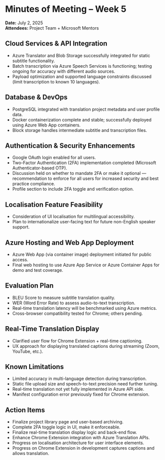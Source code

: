 # Minutes of Meeting – Week 5  
**Date:** July 2, 2025  
**Attendees:** Project Team + Microsoft Mentors  


## Cloud Services & API Integration
- Azure Translator and Blob Storage successfully integrated for static subtitle functionality.  
- Batch transcription via Azure Speech Services is functioning; testing ongoing for accuracy with different audio sources.  
- Payload optimization and supported language constraints discussed (limit transcription to known 10 languages).  


## Database & DevOps
- PostgreSQL integrated with translation project metadata and user profile data.  
- Docker containerization complete and stable; successfully deployed using Azure Web App containers.  
- Block storage handles intermediate subtitle and transcription files.  


## Authentication & Security Enhancements
- Google OAuth login enabled for all users.  
- Two-Factor Authentication (2FA) implementation completed (Microsoft Authenticator-based OTP).  
- Discussion held on whether to mandate 2FA or make it optional — recommendation to enforce for all users for increased security and best practice compliance.  
- Profile section to include 2FA toggle and verification option.  


## Localisation Feature Feasibility
- Consideration of UI localisation for multilingual accessibility.  
- Plan to internationalize user-facing text for future non-English speaker support.  


## Azure Hosting and Web App Deployment
- Azure Web App (via container image) deployment initiated for public access.  
- Final web hosting to use Azure App Service or Azure Container Apps for demo and test coverage.  


## Evaluation Plan
- BLEU Score to measure subtitle translation quality.  
- WER (Word Error Rate) to assess audio-to-text transcription.  
- Real-time translation latency will be benchmarked using Azure metrics.  
- Cross-browser compatibility tested for Chrome; others pending.  


## Real-Time Translation Display
- Clarified user flow for Chrome Extension + real-time captioning.  
- UX approach for displaying translated captions during streaming (Zoom, YouTube, etc.).  


## Known Limitations
- Limited accuracy in multi-language detection during transcription.  
- Static file upload size and speech-to-text precision need further tuning.  
- Real-time translation not yet fully implemented in Azure API side.  
- Manifest configuration error previously fixed for Chrome extension.  


## Action Items
- Finalize project library page and user-based archiving.  
- Complete 2FA toggle logic in UI, make it enforceable.  
- Finalize real-time translation display logic and back-end flow.  
- Enhance Chrome Extension integration with Azure Translation APIs.  
- Progress on localisation architecture for user interface elements.  
- Progress on Chrome Extension in development captures captions and allows translation.  
